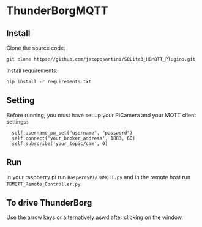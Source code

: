 # ThunderBorgMQTT
## Install
Clone the source code:
```
git clone https://github.com/jacoposartini/SQLite3_HBMQTT_Plugins.git
```
Install requirements:
```
pip install -r requirements.txt
```
## Setting
Before running, you must have set up your PiCamera and your MQTT client settings:
```
  self.username_pw_set("username", "password")
  self.connect('your_broker_address', 1883, 60)
  self.subscribe('your_topic/cam', 0)
```
## Run
In your raspberry pi run ```RasperryPI/TBMQTT.py``` and in the remote host run ```TBMQTT_Remote_Controller.py```.
## To drive ThunderBorg
Use the arrow keys or alternatively aswd after clicking on the window.
